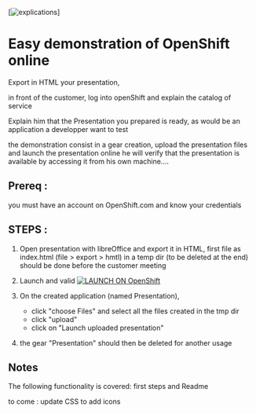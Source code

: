 [![explications](http://people.redhat.com/lpierson/PHP-PRZ/animated2.gif)]



Easy demonstration of OpenShift online
======================================
Export in HTML your presentation, 

in front of the customer, log into openShift and explain the catalog of service

Explain him that the Presentation you prepared is ready, as would be an application a developper want to test

the demonstration consist in a gear creation, upload the presentation files and launch the presentation online
	he will verify that the presentation is available by accessing it from his own machine....


Prereq :
--------
   you must have an account on OpenShift.com and know your credentials


STEPS : 
-------

1)  Open presentation with libreOffice and export it in HTML, first file as index.html (file > export > hmtl) in a temp dir (to be deleted at the end)
should be done before the customer meeting

2) Launch and valid  [![LAUNCH ON OpenShift](http://people.redhat.com/lpierson/openshift.svg)](https://openshift.redhat.com/app/console/application_type/custom?&cartridges%5B%5D=php-5.4&initial_git_url=https://github.com/lucpierson/PHP-prz.git&name=Presentation)


3) On the created application (named Presentation), 
   - click "choose Files"  and select all the files created in the tmp dir 
   - click "upload"
   - click on "Launch uploaded presentation"


4) the gear "Presentation" should then be deleted for another usage


Notes
-----
The following functionality is covered:
    first steps and Readme

to come : update CSS to add icons 


